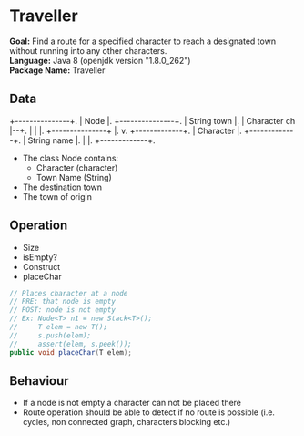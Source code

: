 # Traveller

**Goal:** Find a route for a specified character to reach a designated town without running into any other characters.  
**Language:** Java 8 (openjdk version "1.8.0_262")  
**Package Name:** Traveller  

## Data
  +---------------+. 
  | Node          |. 
  +---------------+. 
  | String town   |. 
  | Character ch  |--+. 
  |               |  |. 
  +---------------+  |. 
                     v. 
              +-------------+. 
              | Character   |. 
              +-------------+. 
              | String name |. 
              |             |. 
              +-------------+. 
- The class Node contains: 
    - Character (character)
    - Town Name (String)
- The destination town
- The town of origin

## Operation

- Size
- isEmpty?
- Construct
- placeChar

```java
// Places character at a node
// PRE: that node is empty
// POST: node is not empty
// Ex: Node<T> n1 = new Stack<T>();
//     T elem = new T();
//     s.push(elem);
//     assert(elem, s.peek());
public void placeChar(T elem);
```

## Behaviour

- If a node is not empty a character can not be placed there 
- Route operation should be able to detect if no route is possible (i.e. cycles, non connected graph, characters blocking etc.)
